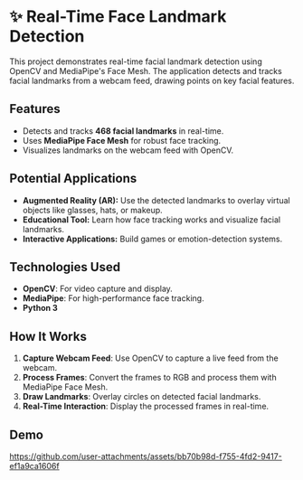 # ✨ Real-Time Face Landmark Detection

This project demonstrates real-time facial landmark detection using OpenCV and MediaPipe's Face Mesh. The application detects and tracks facial landmarks from a webcam feed, drawing points on key facial features.

## Features
- Detects and tracks **468 facial landmarks** in real-time.
- Uses **MediaPipe Face Mesh** for robust face tracking.
- Visualizes landmarks on the webcam feed with OpenCV.

## Potential Applications
- **Augmented Reality (AR):** Use the detected landmarks to overlay virtual objects like glasses, hats, or makeup.
- **Educational Tool:** Learn how face tracking works and visualize facial landmarks.
- **Interactive Applications:** Build games or emotion-detection systems.

## Technologies Used
- **OpenCV**: For video capture and display.
- **MediaPipe**: For high-performance face tracking.
- **Python 3**

## How It Works
1. **Capture Webcam Feed**: Use OpenCV to capture a live feed from the webcam.
2. **Process Frames**: Convert the frames to RGB and process them with MediaPipe Face Mesh.
3. **Draw Landmarks**: Overlay circles on detected facial landmarks.
4. **Real-Time Interaction**: Display the processed frames in real-time.

## Demo

https://github.com/user-attachments/assets/bb70b98d-f755-4fd2-9417-ef1a9ca1606f

